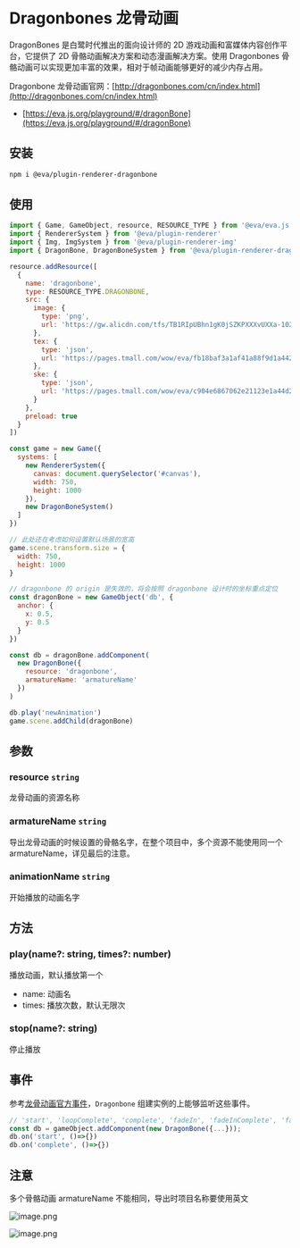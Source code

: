 # Dragonbones 龙骨动画

DragonBones 是白鹭时代推出的面向设计师的 2D 游戏动画和富媒体内容创作平台，它提供了 2D 骨骼动画解决方案和动态漫画解决方案。使用 Dragonbones 骨骼动画可以实现更加丰富的效果，相对于帧动画能够更好的减少内存占用。

Dragonbone 龙骨动画官网：[http://dragonbones.com/cn/index.html](http://dragonbones.com/cn/index.html)

- [https://eva.js.org/playground/#/dragonBone](https://eva.js.org/playground/#/dragonBone)

## 安装

```bash
npm i @eva/plugin-renderer-dragonbone
```

## 使用

```js
import { Game, GameObject, resource, RESOURCE_TYPE } from '@eva/eva.js'
import { RendererSystem } from '@eva/plugin-renderer'
import { Img, ImgSystem } from '@eva/plugin-renderer-img'
import { DragonBone, DragonBoneSystem } from '@eva/plugin-renderer-dragonbone'

resource.addResource([
  {
    name: 'dragonbone',
    type: RESOURCE_TYPE.DRAGONBONE,
    src: {
      image: {
        type: 'png',
        url: 'https://gw.alicdn.com/tfs/TB1RIpUBhn1gK0jSZKPXXXvUXXa-1024-1024.png'
      },
      tex: {
        type: 'json',
        url: 'https://pages.tmall.com/wow/eva/fb18baf3a1af41a88f9d1a4426d47832.json'
      },
      ske: {
        type: 'json',
        url: 'https://pages.tmall.com/wow/eva/c904e6867062e21123e1a44d2be2a0bf.json'
      }
    },
    preload: true
  }
])

const game = new Game({
  systems: [
    new RendererSystem({
      canvas: document.querySelector('#canvas'),
      width: 750,
      height: 1000
    }),
    new DragonBoneSystem()
  ]
})

// 此处还在考虑如何设置默认场景的宽高
game.scene.transform.size = {
  width: 750,
  height: 1000
}

// dragonbone 的 origin 是失效的，将会按照 dragonbone 设计时的坐标重点定位
const dragonBone = new GameObject('db', {
  anchor: {
    x: 0.5,
    y: 0.5
  }
})

const db = dragonBone.addComponent(
  new DragonBone({
    resource: 'dragonbone',
    armatureName: 'armatureName'
  })
)

db.play('newAnimation')
game.scene.addChild(dragonBone)
```

## 参数

### resource `string` 

龙骨动画的资源名称

### armatureName `string` 

导出龙骨动画的时候设置的骨骼名字，在整个项目中，多个资源不能使用同一个 armatureName，详见最后的注意。

### animationName `string` 

开始播放的动画名字

## 方法

### play(name?: string, times?: number)

播放动画，默认播放第一个

- name: 动画名
- times: 播放次数，默认无限次

### stop(name?: string)

停止播放

## 事件

参考[龙骨动画官方事件](http://developer.egret.com/cn/apidoc/index/name/dragonBones.EventObject)，`Dragonbone` 组建实例的上能够监听这些事件。

```js
// 'start', 'loopComplete', 'complete', 'fadeIn', 'fadeInComplete', 'fadeOut', 'fadeOutComplete','frameEvent', 'soundEvent'
const db = gameObject.addComponent(new DragonBone({...}));
db.on('start', ()=>{})
db.on('complete', ()=>{})
```

## 注意

多个骨骼动画 armatureName 不能相同，导出时项目名称要使用英文

![image.png](https://gw.alicdn.com/imgextra/i1/O1CN01MwG7Zi1xPHLbANb8E_!!6000000006435-2-tps-764-404.png)

![image.png](https://gw.alicdn.com/imgextra/i3/O1CN019co6ry1JQ7RaVAZFa_!!6000000001022-2-tps-2080-1480.png)

<br/>
<br/>
<br/>
<br/>
<br/>
